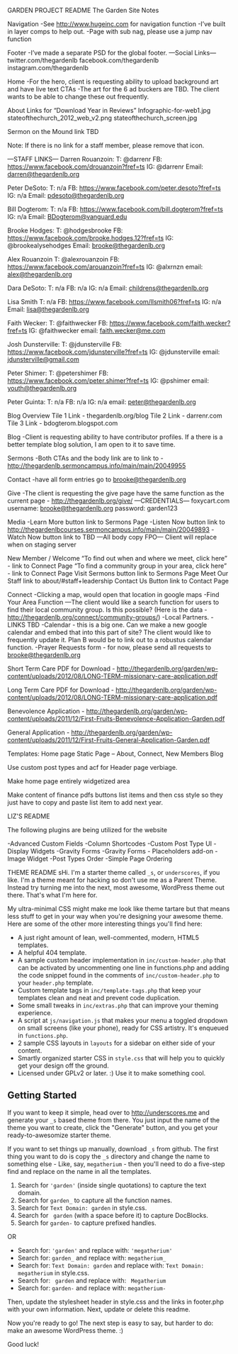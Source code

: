 GARDEN PROJECT README
The Garden Site Notes

Navigation
-See http://www.hugeinc.com for navigation function
-I’ve built in layer comps to help out.
-Page with sub nag, please use a jump nav function

Footer
-I’ve made a separate PSD for the global footer.
—Social Links—
twitter.com/thegardenlb
facebook.com/thegardenlb
instagram.com/thegardenlb

Home
-For the hero, client is requesting ability to upload background art and have live text CTAs
-The art for the 6 ad buckers are TBD. The client wants to be able to change these out frequently.

About
Links for “Download Year in Reviews”
Infographic-for-web1.jpg
stateofthechurch_2012_web_v2.png
stateofthechurch_screen.jpg

Sermon on the Mound link TBD

Note: If there is no link for a staff member, please remove that icon.
 
—STAFF LINKS—
Darren Rouanzoin: 
T: @darrenr
FB: https://www.facebook.com/drouanzoin?fref=ts
IG: @darrenr
Email: darren@thegardenlb.org

Peter DeSoto:
T: n/a
FB: https://www.facebook.com/peter.desoto?fref=ts
IG: n/a
Email: pdesoto@thegardenlb.org

Bill Dogterom: 
T: n/a 
FB: https://www.facebook.com/bill.dogterom?fref=ts
IG: n/a
Email: BDogterom@vanguard.edu

Brooke Hodges: 
T: @hodgesbrooke
FB: https://www.facebook.com/brooke.hodges.12?fref=ts
IG: @brookealysehodges
Email: brooke@thegardenlb.org

Alex Rouanzoin
T: @alexrouanzoin
FB: https://www.facebook.com/arouanzoin?fref=ts
IG: @alxrnzn
email: alex@thegardenlb.org

Dara DeSoto:
T: n/a
FB: n/a
IG: n/a
Email: childrens@thegardenlb.org

Lisa Smith
T: n/a
FB: https://www.facebook.com/llsmith06?fref=ts
IG: n/a
Email: lisa@thegardenlb.org

Faith Wecker:
T: @faithwecker
FB: https://www.facebook.com/faith.wecker?fref=ts
IG: @faithwecker
email: faith.wecker@me.com

Josh Dunsterville:
T: @jdunsterville
FB: https://www.facebook.com/jdunsterville?fref=ts
IG: @jdunsterville
email: jdunsterville@gmail.com

Peter Shimer: 
T: @petershimer
FB: https://www.facebook.com/peter.shimer?fref=ts
IG: @pshimer
email: youth@thegardenlb.org

Peter Guinta: 
T: n/a
FB: n/a
IG: n/a
email: peter@thegardenlb.org

Blog Overview
Tile 1 Link - thegardenlb.org/blog
Tile 2 Link - darrenr.com
Tile 3 Link - bdogterom.blogspot.com


Blog
-Client is requesting ability to have contributor profiles. If a there is a better template blog solution, I am open to it to save time.


Sermons
-Both CTAs and the body link are to link to - http://thegardenlb.sermoncampus.info/main/main/20049955


Contact
-have all form entries go to brooke@thegardenlb.org


Give
-The client is requesting the give page have the same function as the current page - http://thegardenlb.org/give/
—CREDENTIALS—
foxycart.com
username: brooke@thegardenlb.org
password: garden123

Media
-Learn More button link to Sermons Page
-Listen Now button link to http://thegardenlbcourses.sermoncampus.info/main/main/20049893
-Watch Now button link to TBD
—All body copy FPO— Client will replace when on staging server

New Member / Welcome
“To find out when and where we meet, click here” - link to Connect Page
“To find a community group in your area, click here”  - link to Connect Page
Visit Sermons button link to Sermons Page
Meet Our Staff link to about/#staff+leadership
Contact Us Button link to Contact Page

Connect
-Clicking a map, would open that location in google maps
-Find Your Area Function
—The client would like a search function for users to find their local community group. Is this possible?
(Here is the data - http://thegardenlb.org/connect/community-groups/)
-Local Partners. - LINKS TBD
-Calendar - this is a big one. Can we make a new google calendar and embed that into this part of site? The client would like to frequently update it. Plan B would be to link out to a robustus calendar function.
-Prayer Requests form - for now, please send all requests to brooke@thegardenlb.org

Short Term Care PDF for Download - http://thegardenlb.org/garden/wp-content/uploads/2012/08/LONG-TERM-missionary-care-application.pdf

Long Term Care PDF for Download - http://thegardenlb.org/garden/wp-content/uploads/2012/08/LONG-TERM-missionary-care-application.pdf

Benevolence Application - http://thegardenlb.org/garden/wp-content/uploads/2011/12/First-Fruits-Benevolence-Application-Garden.pdf

General Application - http://thegardenlb.org/garden/wp-content/uploads/2011/12/First-Fruits-General-Application-Garden.pdf

Templates:
Home page
Static Page – About, Connect, New Members
Blog

Use custom post types and acf for Header page verbiage.

Make home page entirely widgetized area

Make content of finance pdfs buttons list items and then css style so they just have to copy and paste list item to add next year.


LIZ'S README

The following plugins are being utilized for the website

-Advanced Custom Fields
-Column Shortcodes
-Custom Post Type UI
-Display Widgets
-Gravity Forms
-Gravity Forms - Placeholders add-on
-Image Widget
-Post Types Order
-Simple Page Ordering


THEME README
sHi. I'm a starter theme called `_s`, or `underscores`, if you like. I'm a theme meant for hacking so don't use me as a Parent Theme. Instead try turning me into the next, most awesome, WordPress theme out there. That's what I'm here for.

My ultra-minimal CSS might make me look like theme tartare but that means less stuff to get in your way when you're designing your awesome theme. Here are some of the other more interesting things you'll find here:

* A just right amount of lean, well-commented, modern, HTML5 templates.
* A helpful 404 template.
* A sample custom header implementation in `inc/custom-header.php` that can be activated by uncommenting one line in functions.php and adding the code snippet found in the comments of `inc/custom-header.php` to your `header.php` template.
* Custom template tags in `inc/template-tags.php` that keep your templates clean and neat and prevent code duplication.
* Some small tweaks in `inc/extras.php` that can improve your theming experience.
* A script at `js/navigation.js` that makes your menu a toggled dropdown on small screens (like your phone), ready for CSS artistry. It's enqueued in `functions.php`.
* 2 sample CSS layouts in `layouts` for a sidebar on either side of your content.
* Smartly organized starter CSS in `style.css` that will help you to quickly get your design off the ground.
* Licensed under GPLv2 or later. :) Use it to make something cool.

Getting Started
---------------

If you want to keep it simple, head over to http://underscores.me and generate your `_s` based theme from there. You just input the name of the theme you want to create, click the "Generate" button, and you get your ready-to-awesomize starter theme.

If you want to set things up manually, download `_s` from github. The first thing you want to do is copy the `_s` directory and change the name to something else - Like, say, `megatherium` - then you'll need to do a five-step find and replace on the name in all the templates.

1. Search for `'garden'` (inside single quotations) to capture the text domain.
2. Search for `garden_` to capture all the function names.
3. Search for `Text Domain: garden` in style.css.
4. Search for <code>&nbsp;garden</code> (with a space before it) to capture DocBlocks.
5. Search for `garden-` to capture prefixed handles.

OR

* Search for: `'garden'` and replace with: `'megatherium'`
* Search for: `garden_` and replace with: `megatherium_`
* Search for: `Text Domain: garden` and replace with: `Text Domain: megatherium` in style.css.
* Search for: <code>&nbsp;garden</code> and replace with: <code>&nbsp;Megatherium</code>
* Search for: `garden-` and replace with: `megatherium-`

Then, update the stylesheet header in style.css and the links in footer.php with your own information. Next, update or delete this readme.

Now you're ready to go! The next step is easy to say, but harder to do: make an awesome WordPress theme. :)

Good luck!

